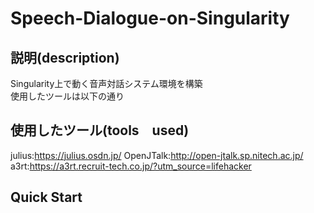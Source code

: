 # Speech-Dialogue-on-Singularity

## 説明(description)
Singularity上で動く音声対話システム環境を構築<br>
使用したツールは以下の通り

## 使用したツール(tools　used)
julius:https://julius.osdn.jp/
OpenJTalk:http://open-jtalk.sp.nitech.ac.jp/
a3rt:https://a3rt.recruit-tech.co.jp/?utm_source=lifehacker

## Quick Start

